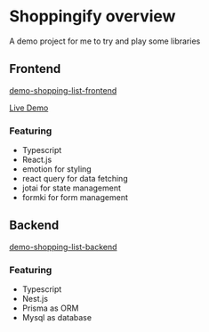 # Shoppingify overview
A demo project for me to try and play some libraries

## Frontend
[demo-shopping-list-frontend](https://github.com/IsaacOrzDev/demo-shopping-list-frontend)

[Live Demo](https://demo-shopping-list-frontend.vercel.app)

### Featuring

- Typescript
- React.js
- emotion for styling
- react query for data fetching
- jotai for state management
- formki for form management

## Backend
[demo-shopping-list-backend](https://github.com/IsaacOrzDev/demo-shopping-list-backend)

### Featuring

- Typescript
- Nest.js
- Prisma as ORM
- Mysql as database
